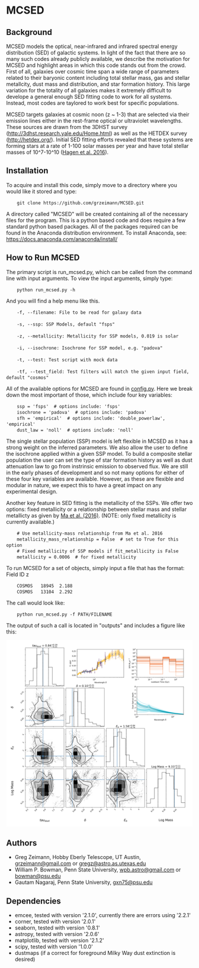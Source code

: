 # MCSED

## Background
MCSED models the optical, near-infrared and infrared spectral energy distribution (SED) of galactic systems.  In light of the fact that there are so many such codes already publicly available, we describe the motivation for MCSED and highlight areas in which this code stands out from the crowd.  First of all, galaxies over cosmic time span a wide range of parameters related to their baryonic content including total stellar mass, gas and stellar metallcity, dust mass and distribution, and star formation history.  This large variation for the totality of all galaxies makes it extremely difficult to develope a general enough SED fitting code to work for all systems.  Instead, most codes are taylored to work best for specific populations.  

MCSED targets galaxies at cosmic noon (z ~ 1-3) that are selected via their emission lines either in the rest-frame optical or ultraviolet wavelengths.  These sources are drawn from the 3DHST survey (http://3dhst.research.yale.edu/Home.html) as well as the HETDEX survey (http://hetdex.org/).  Initial SED fitting efforts revealed that these systems are forming stars at a rate of 1-100 solar masses per year and have total stellar masses of 10^7-10^10 ([Hagen et al. 2016](http://adsabs.harvard.edu/abs/2016ApJ...817...79H)).  

## Installation
To acquire and install this code, simply move to a directory where you would like it stored and type:

        git clone https://github.com/grzeimann/MCSED.git

A directory called "MCSED" will be created containing all of the necessary files for the program.  This is a python based code and does require a few standard python based packages.  All of the packages required can be found in the Anaconda distribution environment.  To install Anaconda, see:
https://docs.anaconda.com/anaconda/install/

## How to Run MCSED
The primary script is run_mcsed.py, which can be called from the command line with input arguments.  To view the input arguments, simply type:

        python run_mcsed.py -h

And you will find a help menu like this.
  
        -f, --filename: File to be read for galaxy data
                        
        -s, --ssp: SSP Models, default "fsps"
                        
        -z, --metallicity: Metallicity for SSP models, 0.019 is solar
                        
        -i, --isochrone: Isochrone for SSP model, e.g. "padova"
                        
        -t, --test: Test script with mock data
                        
        -tf, --test_field: Test filters will match the given input field, default "cosmos"
        
All of the available options for MCSED are found in [config.py](https://github.com/grzeimann/MCSED/edit/master/config.py).  Here we break down the most important of those, which include four key variables:

        ssp = 'fsps'  # options include: 'fsps'
        isochrone = 'padova'  # options include: 'padova'
        sfh = 'empirical'  # options include: 'double_powerlaw', 'empirical'
        dust_law = 'noll'  # options include: 'noll'

The single stellar population (SSP) model is left flexible in MCSED as it has a strong weight on the inferred parameters.  We also allow the user to define the isochrone applied within a given SSP model.  To build a composite stellar population the user can set the type of star formation history as well as dust attenuation law to go from instrinsic emission to observed flux.  We are still in the early phases of development and so not many options for either of these four key variables are available.  However, as these are flexible and modular in nature, we expect this to have a great impact on any experimental design.

Another key feature in SED fitting is the metallicity of the SSPs.  We offer two options: fixed metallicity or a relationship between stellar mass and stellar metallicty as given by [Ma et al. (2016)](http://adsabs.harvard.edu/abs/2016MNRAS.456.2140M). (NOTE: only fixed metallicity is currently available.)

        # Use metallicity-mass relationship from Ma et al. 2016
        metallicity_mass_relationship = False  # set to True for this option
        # Fixed metallicity of SSP models if fit_metallicity is False
        metallicity = 0.0006  # for fixed metallicity

To run MCSED for a set of objects, simply input a file that has the format: Field ID z

        COSMOS   18945  2.188
        COSMOS   13104  2.292

The call would look like:

        python run_mcsed.py -f PATH/FILENAME 
        
The output of such a call is located in "outputs" and includes a figure like this:
<p align="center">
  <img src="example_triangle.png" width="650"/>
</p>

## Authors

* Greg Zeimann, Hobby Eberly Telescope, UT Austin, grzeimann@gmail.com or gregz@astro.as.utexas.edu
* William P. Bowman, Penn State University, wpb.astro@gmail.com or bowman@psu.edu
* Gautam Nagaraj, Penn State University, gxn75@psu.edu

## Dependencies

* emcee, tested with version '2.1.0', currently there are errors using '2.2.1'
* corner, tested with version '2.0.1'
* seaborn, tested with version '0.8.1'
* astropy, tested with version '2.0.6'
* matplotlib, tested with version '2.1.2'
* scipy, tested with version '1.0.0'
* dustmaps (if a correct for foreground Milky Way dust extinction is desired)

